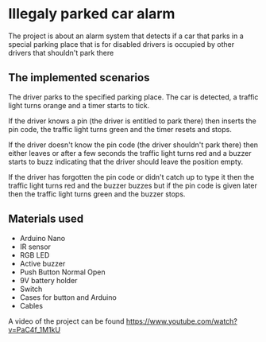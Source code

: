 # Illegaly parked car alarm

The project is about an alarm system  that detects if a car that parks in a special parking place that is for disabled drivers is occupied by other drivers that shouldn't park there

## The implemented scenarios

The driver parks to the specified parking place. The car is detected, a traffic light turns orange and a timer starts to tick.

If the driver knows a pin (the driver is entitled to park there) then inserts the pin code, the traffic light turns green and the timer resets and stops.

If  the driver doesn't know the pin code (the driver shouldn't park there) then either leaves or after a few seconds the traffic light turns red and a buzzer starts to buzz indicating that 
the driver should leave the position empty.

If the driver has forgotten the pin code or didn't catch up to type it then the traffic light turns red and the buzzer buzzes but if the pin code is given later then the traffic light
turns green and the buzzer stops.

## Materials used

* Arduino Nano
* IR sensor
* RGB LED
* Active buzzer
* Push Button Normal Open
* 9V battery holder
* Switch
* Cases for button and Arduino
* Cables

A video of the project can be found
https://www.youtube.com/watch?v=PaC4f_1M1kU 
